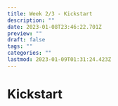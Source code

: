 ```yaml
---
title: Week 2/3 - Kickstart
description: ""
date: 2023-01-08T23:46:22.701Z
preview: ""
draft: false
tags: ""
categories: ""
lastmod: 2023-01-09T01:31:24.423Z
---
```


# Kickstart
